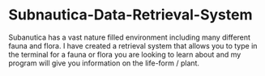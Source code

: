 # Subnautica-Data-Retrieval-System

Subanutica has a vast nature filled environment including many different fauna and flora.
I have created a retrieval system that allows you to type in the terminal for a fauna or flora you are looking to learn about and my program will give you information on the life-form / plant.
